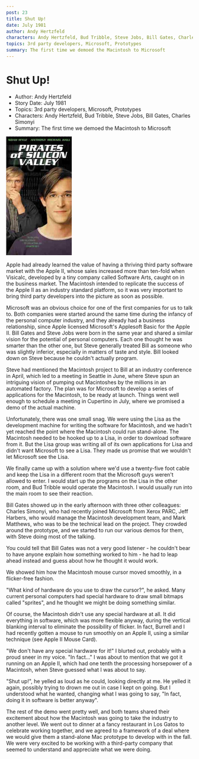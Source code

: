 ```yaml
---
post: 23
title: Shut Up!
date: July 1981
author: Andy Hertzfeld
characters: Andy Hertzfeld, Bud Tribble, Steve Jobs, Bill Gates, Charles Simonyi
topics: 3rd party developers, Microsoft, Prototypes
summary: The first time we demoed the Macintosh to Microsoft
---
```


# Shut Up!
* Author: Andy Hertzfeld
* Story Date: July 1981
* Topics: 3rd party developers, Microsoft, Prototypes
* Characters: Andy Hertzfeld, Bud Tribble, Steve Jobs, Bill Gates, Charles Simonyi
* Summary: The first time we demoed the Macintosh to Microsoft

![This movie had a scene based on this story](images/Macintosh/pirates.jpg) 
    
Apple had already learned the value of having a thriving third party software market with the Apple II, whose sales increased more than ten-fold when Visicalc, developed by a tiny company called Software Arts, caught on in the business market.  The Macintosh intended to replicate the success of the Apple II as an industry standard platform, so it was very important to bring third party developers into the picture as soon as possible.

Microsoft was an obvious choice for one of the first companies for us to talk to.  Both companies were started around the same time during the infancy of the personal computer industry, and they already had a business relationship, since Apple licensed Microsoft's Applesoft Basic for the Apple II.  Bill Gates and Steve Jobs were born in the same year and shared a similar vision for the potential of personal computers.   Each one thought he was smarter than the other one, but Steve generally treated Bill as someone who was slightly inferior, especially in matters of taste and style.  Bill looked down on Steve because he couldn't actually program.

Steve had mentioned the Macintosh project to Bill at an industry conference in April, which led to a meeting in Seattle in June, where Steve spun an intriguing vision of pumping out Macintoshes by the millions in an automated factory.  The plan was for Microsoft to develop a series of applications for the Macintosh, to be ready at launch.  Things went well enough to schedule a meeting in Cupertino in July, where we promised a demo of the actual machine.

Unfortunately, there was one small snag.  We were using the Lisa as the development machine for writing the software for Macintosh, and we hadn't yet reached the point where the Macintosh could run stand-alone.  The Macintosh needed to be hooked up to a Lisa, in order to download software from it.  But the Lisa group was writing all of its own applications for Lisa and didn't want Microsoft to see a Lisa.  They made us promise that we wouldn't let Microsoft see the Lisa.

We finally came up with a solution where we'd use a twenty-five foot cable and keep the Lisa in a different room that the Microsoft guys weren't allowed to enter.  I would start up the programs on the Lisa in the other room, and Bud Tribble would operate the Macintosh. I would usually run into the main room to see their reaction.

Bill Gates showed up in the early afternoon with three other colleagues: Charles Simonyi, who had recently joined Microsoft from Xerox PARC, Jeff Harbers, who would manage the Macintosh development team, and Mark Matthews, who was to be the technical lead on the project.   They crowded around the prototype, and we started to run our various demos for them, with Steve doing most of the talking.

You could tell that Bill Gates was not a very good listener - he couldn't bear to have anyone explain how something worked to him - he had to leap ahead instead and guess about how he thought it would work.  

We showed him how the Macintosh mouse cursor moved smoothly, in a flicker-free fashion. 

"What kind of hardware do you use to draw the cursor?", he asked.  Many current personal computers had special hardware to draw small bitmaps called "sprites", and he thought we might be doing something similar.

Of course, the Macintosh didn't use any special hardware at all.  It did everything in software, which was more flexible anyway, during the vertical blanking interval to eliminate the possibility of flicker.  In fact, Burrell and I had recently gotten a mouse to run smoothly on an Apple II, using a similar technique (see Apple II Mouse Card).

"We don't have any special hardware for it!" I blurted out, probably with a proud sneer in my voice. "In fact..."  I was about to mention that we got it running on an Apple II, which had one tenth the processing horsepower of a Macintosh, when Steve guessed what I was about to say.

"Shut up!", he yelled as loud as he could, looking directly at me.  He yelled it again, possibly trying to drown me out in case I kept on going.  But I understood what he wanted, changing what I was going to say, "In fact, doing it in software is better anyway".

The rest of the demo went pretty well, and both teams shared their excitement about how the Macintosh was going to take the industry to another level.  We went out to dinner at a fancy restaurant in Los Gatos to celebrate working together, and we agreed to a framework of a deal where we would give them a stand-alone Mac prototype to develop with in the fall.  We were very excited to be working with a third-party company that seemed to understand and appreciate what we were doing.